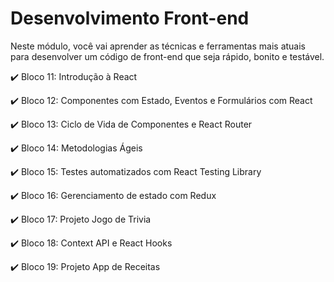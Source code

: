 # Desenvolvimento Front-end

Neste módulo, você vai aprender as técnicas e ferramentas mais atuais para desenvolver um código de front-end que seja rápido, bonito e testável.

✔️ Bloco 11: Introdução à React

✔️ Bloco 12: Componentes com Estado, Eventos e Formulários com React

✔️ Bloco 13: Ciclo de Vida de Componentes e React Router

✔️ Bloco 14: Metodologias Ágeis

✔️ Bloco 15: Testes automatizados com React Testing Library

✔️ Bloco 16: Gerenciamento de estado com Redux

✔️ Bloco 17: Projeto Jogo de Trivia

✔️ Bloco 18: Context API e React Hooks

✔️ Bloco 19: Projeto App de Receitas
